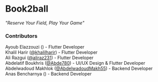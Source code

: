 # Book2ball
*"Reserve Your Field, Play Your Game"*
### Contributors
Ayoub Elazzouzi ([]()) - Flutter Developer  
Khalil Harir ([@khalilharir](https://github.com/khalilharir)) - Flutter Developer  
Ali Razgui ([@aliraz231](https://github.com/ALIRAZ231)) - Flutter Developer  
Abdelatif Boukhris ([@Abde780](https://github.com/Abde780)) - UI/UX Design & Flutter Developer  
Abdelwadoud Makhlok ([@AbdelwadoudMakh55](https://github.com/AbdelwadoudMakh55)) - Backend Developer  
Anas Bencharnya ([]()) - Backend Developer  
